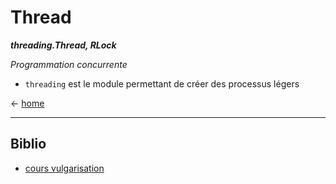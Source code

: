 # Thread
***threading.Thread, RLock***

_Programmation concurrente_
- `threading` est le module permettant de créer des processus légers

<- [home](../README.md)

---

## Biblio
- [cours vulgarisation](https://openclassrooms.com/fr/courses/235344-apprenez-a-programmer-en-python/2235545-faites-de-la-programmation-parallele-avec-threading)
